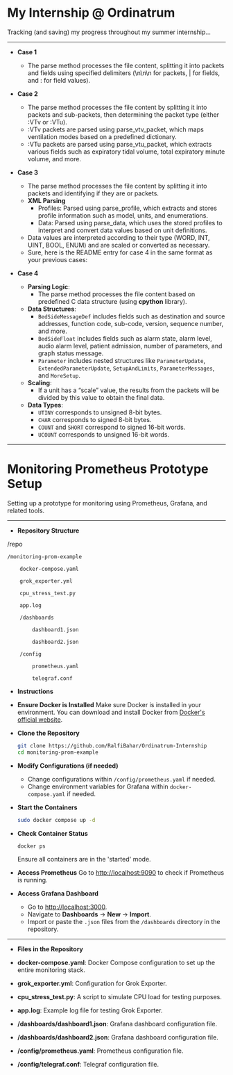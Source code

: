 # My Internship @ Ordinatrum

Tracking (and saving) my progress throughout my summer internship...

---

- **Case 1**

  - The parse method processes the file content, splitting it into packets and fields using specified delimiters (\n\n\n for packets, | for fields, and : for field values).

- **Case 2**

  - The parse method processes the file content by splitting it into packets and sub-packets, then determining the packet type (either :VTv or :VTu).
  - :VTv packets are parsed using parse_vtv_packet, which maps ventilation modes based on a predefined dictionary.
  - :VTu packets are parsed using parse_vtu_packet, which extracts various fields such as expiratory tidal volume, total expiratory minute volume, and more.

- **Case 3**

  - The parse method processes the file content by splitting it into packets and identifying if they are <profile> or <data> packets.
  - **XML Parsing**
    - Profiles: Parsed using parse_profile, which extracts and stores profile information such as model, units, and enumerations.
    - Data: Parsed using parse_data, which uses the stored profiles to interpret and convert data values based on unit definitions.
  - Data values are interpreted according to their type (WORD, INT, UINT, BOOL, ENUM) and are scaled or converted as necessary.
  - Sure, here is the README entry for case 4 in the same format as your previous cases:

- **Case 4**
  - **Parsing Logic**:
    - The parse method processes the file content based on predefined C data structure (using **cpython** library).
  - **Data Structures**:
    - `BedSideMessageDef` includes fields such as destination and source addresses, function code, sub-code, version, sequence number, and more.
    - `BedSideFloat` includes fields such as alarm state, alarm level, audio alarm level, patient admission, number of parameters, and graph status message.
    - `Parameter` includes nested structures like `ParameterUpdate`, `ExtendedParameterUpdate`, `SetupAndLimits`, `ParameterMessages`, and `MoreSetup`.
  - **Scaling**:
    - If a unit has a “scale” value, the results from the packets will be divided by this value to obtain the final data.
  - **Data Types**:
    - `UTINY` corresponds to unsigned 8-bit bytes.
    - `CHAR` corresponds to signed 8-bit bytes.
    - `COUNT` and `SHORT` correspond to signed 16-bit words.
    - `UCOUNT` corresponds to unsigned 16-bit words.

---

# Monitoring Prometheus Prototype Setup

Setting up a prototype for monitoring using Prometheus, Grafana, and related tools.

---

- **Repository Structure**

/repo

    /monitoring-prom-example

    	docker-compose.yaml

    	grok_exporter.yml

    	cpu_stress_test.py

    	app.log

    	/dashboards

    		dashboard1.json

    		dashboard2.json

    	/config

    		prometheus.yaml

    		telegraf.conf

- **Instructions**

- **Ensure Docker is Installed**
  Make sure Docker is installed in your environment. You can download and install Docker from [Docker's official website](https://www.docker.com/get-started).

- **Clone the Repository**

  ```sh
  git clone https://github.com/RalfiBahar/Ordinatrum-Internship
  cd monitoring-prom-example
  ```

- **Modify Configurations (if needed)**

  - Change configurations within `/config/prometheus.yaml` if needed.
  - Change environment variables for Grafana within `docker-compose.yaml` if needed.

- **Start the Containers**

  ```sh
  sudo docker compose up -d
  ```

- **Check Container Status**

  ```sh
  docker ps
  ```

  Ensure all containers are in the 'started' mode.

- **Access Prometheus**
  Go to [http://localhost:9090](http://localhost:9090) to check if Prometheus is running.

- **Access Grafana Dashboard**
  - Go to [http://localhost:3000](http://localhost:3000).
  - Navigate to **Dashboards** → **New** → **Import**.
  - Import or paste the `.json` files from the `/dashboards` directory in the repository.

---

- **Files in the Repository**

- **docker-compose.yaml**: Docker Compose configuration to set up the entire monitoring stack.
- **grok_exporter.yml**: Configuration for Grok Exporter.
- **cpu_stress_test.py**: A script to simulate CPU load for testing purposes.
- **app.log**: Example log file for testing Grok Exporter.
- **/dashboards/dashboard1.json**: Grafana dashboard configuration file.
- **/dashboards/dashboard2.json**: Grafana dashboard configuration file.
- **/config/prometheus.yaml**: Prometheus configuration file.
- **/config/telegraf.conf**: Telegraf configuration file.
